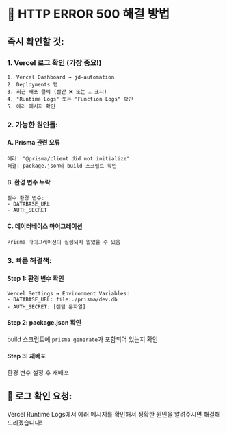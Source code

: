 # 🔧 HTTP ERROR 500 해결 방법

## 즉시 확인할 것:

### 1. Vercel 로그 확인 (가장 중요!)
```
1. Vercel Dashboard → jd-automation
2. Deployments 탭
3. 최근 배포 클릭 (빨간 ❌ 또는 ⚠️ 표시)
4. "Runtime Logs" 또는 "Function Logs" 확인
5. 에러 메시지 확인
```

### 2. 가능한 원인들:

#### A. Prisma 관련 오류
```
에러: "@prisma/client did not initialize"
해결: package.json의 build 스크립트 확인
```

#### B. 환경 변수 누락
```
필수 환경 변수:
- DATABASE_URL
- AUTH_SECRET
```

#### C. 데이터베이스 마이그레이션
```
Prisma 마이그레이션이 실행되지 않았을 수 있음
```

### 3. 빠른 해결책:

#### Step 1: 환경 변수 확인
```
Vercel Settings → Environment Variables:
- DATABASE_URL: file:./prisma/dev.db
- AUTH_SECRET: [랜덤 문자열]
```

#### Step 2: package.json 확인
build 스크립트에 `prisma generate`가 포함되어 있는지 확인

#### Step 3: 재배포
환경 변수 설정 후 재배포

## 📸 로그 확인 요청:
Vercel Runtime Logs에서 에러 메시지를 확인해서
정확한 원인을 알려주시면 해결해드리겠습니다!

